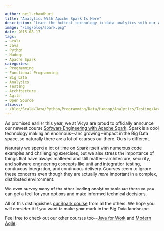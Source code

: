 ```yaml
---

author: neil-chaudhuri
title: "Analytics With Apache Spark Is Here"
description: "Learn the hottest technology in data analytics with our Apache Spark course."
image: "/img/blog/spark.png"
date: 2015-08-17
tags:
- Scala
- Java
- Python
- Hadoop
- Apache Spark
categories: 
- Programming
- Functional Programming
- Big Data
- Analytics
- Testing
- Architecture
- Agile
- Open Source
aliases:
- /blog/Scala/Java/Python/Programming/Data/Hadoop/Analytics/Testing/Architecture/Projects/Agile/2015/08/17/analytics-with-apache-spark-is-here
---
```


As promised earlier this year, we at Vidya are proud to officially announce our newest course 
[Software Engineering with Apache Spark](/courses/software-engineering-with-apache-spark). 
Spark is a cool technology making an enormous--and growing--impact in the Big Data space, so naturally there are a lot
of courses out there. Ours is different. 

Naturally we spend a lot of time on Spark itself with numerous code examples and challenging
exercises, but we also stress the importance of things that have always mattered and still matter--architecture, security, 
and software engineering concepts like unit and integration testing, continuous integration, and continuous delivery. Courses
seem to ignore these concerns even though they are actually *more* important in a complex, distributed environment. 

We even survey many of the other leading analytics tools out there so you can get a feel for your options and make informed 
technical decisions.   

All of this distinguishes [our Spark course](/courses/software-engineering-with-apache-spark) 
from all the others. We hope you will consider it if you want to make your mark
in the Big Data landscape.

Feel free to check out our other courses too--[Java for Work](/courses/java-for-work)
and [Modern Agile](/courses/modern-agile).

